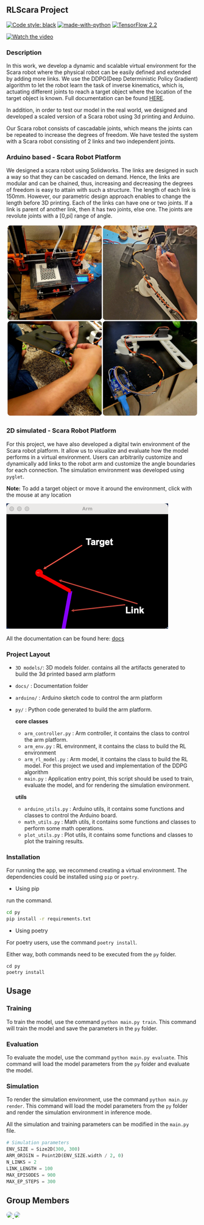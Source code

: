 ## RLScara Project

[![Code style: black](https://img.shields.io/badge/code%20style-black-000000.svg)](https://github.com/psf/black)
[![made-with-python](https://img.shields.io/badge/Made%20with-Python-1f425f.svg)](https://www.python.org/)
[![TensorFlow 2.2](https://img.shields.io/badge/TensorFlow-2.^-FF6F00?logo=tensorflow)](https://github.com/tensorflow/tensorflow/releases/tag/v2.2.0)


[![Watch the video](https://img.youtube.com/vi/vW3J3VzC5Ac/maxresdefault.jpg)](https://youtu.be/vW3J3VzC5Ac)

### Description

In this work, we develop a dynamic and scalable virtual environment for the Scara robot where the physical robot can be easily defined and extended by adding more links. We use the DDPG(Deep Deterministic Policy Gradient) algorithm to let the robot learn the task of inverse kinematics, which is, actuating different joints to reach a target object where the location of the target object is known. Full documentation can be found [HERE](https://haruiz.github.io/rl-project/).

In addition, in order to test our model in the real world, we designed and developed a scaled version of a Scara robot using 3d printing and Arduino.

Our Scara robot consists of cascadable joints, which means the joints can be repeated to increase the degrees of freedom. We have tested the system with a Scara robot consisting of 2 links and two independent joints.

### Arduino based - Scara Robot Platform

We designed a scara robot using Solidworks. The links are designed in such a way so that they can be cascaded on demand. Hence, the links are modular and can be chained, thus, increasing and decreasing the degrees of freedom is easy to attain with such a structure. The length of each link is 150mm. However, our parametric design approach enables to change the length before 3D printing. Each of the links can have one or two joints. If a link is parent of another link, then it has two joints, else one. The joints are revolute joints with a [0,pi] range of angle.

![robot setup](./media/images/robot.jpeg)

### 2D simulated - Scara Robot Platform
For this project, we have also developed a digital twin environment of the Scara robot platform. It allow us to visualize and evaluate how the model performs in a virtual environment. Users can arbitrarily customize and dynamically add links to the robot arm and customize the angle boundaries for each connection. The simulation environment was developed using `pyglet`. 

**Note:** To add a target object or move it around the environment, click with the mouse at any location

![Digital Twin](./media/images/env.png)


All the documentation can be found here: [docs](https://haruiz.github.io/rl-project)

### Project Layout

- `3D models/`: 3D models folder. contains all the artifacts generated to build the 3d printed based arm platform
- `docs/` : Documentation folder
- `arduino/` : Arduino sketch code to control the arm platform
- `py/` : Python code generated to build the arm platform.

    **core classes**

    - `arm_controller.py` : Arm controller, it contains the class to control the arm platform.
    - `arm_env.py` : RL environment, it contains the class to build the RL environment
    - `arm_rl_model.py` : Arm model, it contains the class to build the RL model. For this project we used and implementation of the DDPG algorithm
    - `main.py` : Application entry point, this script should be used to train, evaluate the model, and  for rendering the simulation environment.
    
    **utils**

    - `arduino_utils.py` : Arduino utils, it contains some functions and classes to control the Arduino board.
    - `math_utils.py` : Math utils, it contains some functions and classes to perform some math operations.
    - `plot_utils.py` : Plot utils, it contains some functions and classes to plot the training results.

### Installation

For running the app, we recommend creating a virtual environment. The dependencies could be installed using `pip` or `poetry`.

- Using pip

run the command.

```bash
cd py
pip install -r requirements.txt
```

- Using poetry

For poetry users, use the command `poetry install`. 

Either way, both commands need to be executed from the `py` folder.

```
cd py
poetry install
```

## Usage

### Training

To train the model, use the command `python main.py train`. This command will train the model and save the parameters in the `py` folder.

### Evaluation

To evaluate the model, use the command `python main.py evaluate`. This command will load the model parameters from the `py` folder and evaluate the model.

### Simulation

To render the simulation environment, use the command `python main.py render`. This command will load the model parameters from the `py` folder and render the simulation environment in inference mode.

All the simulation and training parameters can be modified in the `main.py` file.

```python
# Simulation parameters
ENV_SIZE = Size2D(300, 300)
ARM_ORIGIN = Point2D(ENV_SIZE.width / 2, 0)
N_LINKS = 2
LINK_LENGTH = 100
MAX_EPISODES = 900
MAX_EP_STEPS = 300
```

## Group Members

<a href="https://github.com/abulalarabi">
  <img src = "https://github.com/abulalarabi.png?size=50" target="_blank" style="border-radius: 50%;" />
</a>
<a href="https://github.com/haruiz" >
  <img src = "https://github.com/haruiz.png?size=50" target="_blank" style="border-radius: 50%;"/>
</a>


